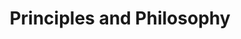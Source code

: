 ---
title: "Principles and Philosophy"
lang: "English"
year: "2021"
links: ['4iTqd5K-SsI']
slides: ""
authors: ['Shruti Deb']
tags: ['Philosophy']
layout: "workshop"
categories: ["workshops"]
---